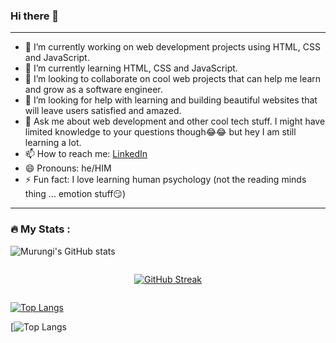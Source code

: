 ### Hi there 👋

<!--
**xMurungi/xMurungi** is a ✨ _special_ ✨ repository because its `README.md` (this file) appears on your GitHub profile.

Here are some ideas to get you started:


-->
<hr>

- 🔭 I’m currently working on web development projects using HTML, CSS and JavaScript.
- 🌱 I’m currently learning HTML, CSS and JavaScript.
- 👯 I’m looking to collaborate on cool web projects that can help me learn and grow as a software engineer.
- 🤔 I’m looking for help with learning and building beautiful websites that will leave users satisfied and amazed.
- 💬 Ask me about web development and other cool tech stuff. I might have limited knowledge to your questions though😂😂 but hey I am still learning a lot.
- 📫 How to reach me: [LinkedIn](https://www.linkedin.com/in/joses-murungi-46b045255/)
- 😄 Pronouns: he/HIM
- ⚡ Fun fact: I love learning human psychology (not the reading minds thing ... emotion stuff😏)

<hr>

### :fire: My Stats : 

![Murungi's GitHub stats](https://github-readme-stats.vercel.app/api?username=xMurungi&show_icons=true&theme=radical)


<div style="display:flex;justify-content: center;align-items:centre;">
  
[![GitHub Streak](http://github-readme-streak-stats.herokuapp.com?user=xMurungi&theme=tokyonight&background=000000)](https://git.io/streak-stats)
  
</div>

[![Top Langs](https://github-readme-stats.vercel.app/api/top-langs/?username=xMurungi&layout=donut-vertical)]([ats](https://github.com/xMurungi/xMurungi)https://github.com/xMurungi/xMurungi)

[![Top Langs](https://github-readme-stats-iamenoch.vercel.app/api/top-langs/?username=Jcardif&hide_progress=true)
